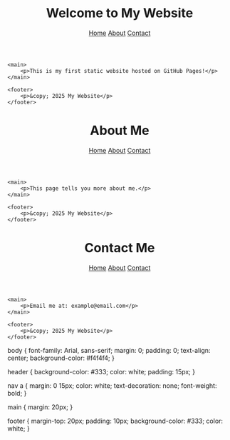 <!DOCTYPE html>
<html lang="en">
<head>
    <meta charset="UTF-8">
    <meta name="viewport" content="width=device-width, initial-scale=1.0">
    <title>My Website</title>
    <link rel="stylesheet" href="styles.css">
</head>
<body>
    <header>
        <h1>Welcome to My Website</h1>
        <nav>
            <a href="index.html">Home</a>
            <a href="about.html">About</a>
            <a href="contact.html">Contact</a>
        </nav>
    </header>
    
    <main>
        <p>This is my first static website hosted on GitHub Pages!</p>
    </main>

    <footer>
        <p>&copy; 2025 My Website</p>
    </footer>
</body>
</html>
<!DOCTYPE html>
<html lang="en">
<head>
    <meta charset="UTF-8">
    <meta name="viewport" content="width=device-width, initial-scale=1.0">
    <title>About</title>
    <link rel="stylesheet" href="styles.css">
</head>
<body>
    <header>
        <h1>About Me</h1>
        <nav>
            <a href="index.html">Home</a>
            <a href="about.html">About</a>
            <a href="contact.html">Contact</a>
        </nav>
    </header>
    
    <main>
        <p>This page tells you more about me.</p>
    </main>

    <footer>
        <p>&copy; 2025 My Website</p>
    </footer>
</body>
</html>
<!DOCTYPE html>
<html lang="en">
<head>
    <meta charset="UTF-8">
    <meta name="viewport" content="width=device-width, initial-scale=1.0">
    <title>Contact</title>
    <link rel="stylesheet" href="styles.css">
</head>
<body>
    <header>
        <h1>Contact Me</h1>
        <nav>
            <a href="index.html">Home</a>
            <a href="about.html">About</a>
            <a href="contact.html">Contact</a>
        </nav>
    </header>
    
    <main>
        <p>Email me at: example@email.com</p>
    </main>

    <footer>
        <p>&copy; 2025 My Website</p>
    </footer>
</body>
</html>
body {
    font-family: Arial, sans-serif;
    margin: 0;
    padding: 0;
    text-align: center;
    background-color: #f4f4f4;
}

header {
    background-color: #333;
    color: white;
    padding: 15px;
}

nav a {
    margin: 0 15px;
    color: white;
    text-decoration: none;
    font-weight: bold;
}

main {
    margin: 20px;
}

footer {
    margin-top: 20px;
    padding: 10px;
    background-color: #333;
    color: white;
}
